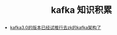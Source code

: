 # <p align="center">kafka 知识积累</p>

- [kafka3.0的版本已经试推行去zk的kafka架构了](https://zhuanlan.zhihu.com/p/505306466)   
